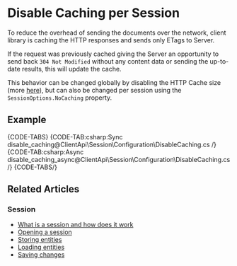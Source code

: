 # Disable Caching per Session

To reduce the overhead of sending the documents over the network, 
client library is caching the HTTP responses and sends only ETags to Server. 

If the request was previously cached giving the Server an opportunity to send back `304 Not Modified` 
without any content data or sending the up-to-date results, this will update the cache. 

This behavior can be changed globally by disabling the HTTP Cache size (more [here](../../../client-api/configuration/conventions#maxhttpcachesize)), 
but can also be changed per session using the `SessionOptions.NoCaching` property.

## Example

{CODE-TABS}
{CODE-TAB:csharp:Sync disable_caching@ClientApi\Session\Configuration\DisableCaching.cs /}
{CODE-TAB:csharp:Async disable_caching_async@ClientApi\Session\Configuration\DisableCaching.cs /}
{CODE-TABS/}

## Related Articles

### Session

- [What is a session and how does it work](../../../client-api/session/what-is-a-session-and-how-does-it-work) 
- [Opening a session](../../../client-api/session/opening-a-session)
- [Storing entities](../../../client-api/session/storing-entities)
- [Loading entities](../../../client-api/session/loading-entities)
- [Saving changes](../../../client-api/session/saving-changes)
